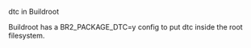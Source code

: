 

dtc in Buildroot

Buildroot has a BR2_PACKAGE_DTC=y config to put dtc inside the root filesystem.
